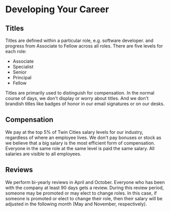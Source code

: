 Developing Your Career
======================

Titles
------

Titles are defined within a particular role, e.g. software developer. and progress from Associate to Fellow
across all roles. There are five levels for each role:

 * Associate
 * Specialist
 * Senior
 * Principal
 * Fellow

Titles are primarily used to distinguish for compensation. In the normal course of days, we don't display or worry
about titles. And we don't brandish titles like badges of honor in our email signatures or on our desks. 


Compensation
------------

We pay at the top 5% of Twin Cities salary levels for our industry, regardless of where an employee lives. We don't pay
bonuses or stock as we believe that a big salary is the most efficient form of compensation. Everyone in the same role
at the same level is paid the same salary. All salaries are visible to all employees.


Reviews
-------

We perform bi-yearly reviews in April and October. Everyone who has been with the company at least 90 days gets a 
review. During this review period, someone may be promoted or may elect 
to change roles. In this case, if someone is promoted or elect to change their role, then their salary will be
adjusted in the following month (May and November, respectively).
